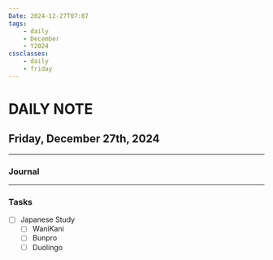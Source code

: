 ```yaml
---
Date: 2024-12-27T07:07
tags:
    - daily
    - December
    - Y2024
cssclasses:
    - daily
    - friday
---
```

# DAILY NOTE
## Friday, December 27th, 2024
***
### Journal

***
### Tasks
- [ ] Japanese Study
    - [ ] WaniKani
    - [ ] Bunpro
    - [ ] Duolingo
